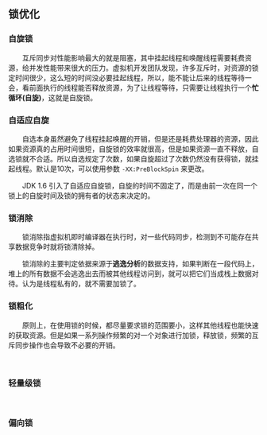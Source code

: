 ## 锁优化

### 自旋锁

&emsp;&emsp;互斥同步对性能影响最大的就是阻塞，其中挂起线程和唤醒线程需要耗费资源，给并发性能带来很大的压力。虚拟机开发团队发现，许多互斥时，对资源的锁定时间很少，这么短的时间没必要挂起线程，所以，能不能让后来的线程等待一会，看前面执行的线程能否释放资源，为了让线程等待，只需要让线程执行一个**忙循环(自旋)**，这就是自旋锁。

### 自适应自旋

&emsp;&emsp;自选本身虽然避免了线程挂起唤醒的开销，但是还是耗费处理器的资源，因此如果资源真的占用时间很短，自旋锁的效率就很高，但是如果资源一直不释放，自选锁就不合适。所以自选规定了次数，如果自旋超过了次数仍然没有获得锁，就挂起线程。默认是10次，可以使用参数 `-XX:PreBlockSpin` 来更改。  

&emsp;&emsp;JDK 1.6 引入了自适应自旋锁，自旋的时间不固定了，而是由前一次在同一个锁上的自旋时间及锁的拥有者的状态来决定的。



### 锁消除

&emsp;&emsp;锁消除指虚拟机即时编译器在执行时，对一些代码同步，检测到不可能存在共享数据竞争时就将锁清除掉。 

&emsp;&emsp;锁消除的主要判定依据来源于**逃逸分析**的数据支持，如果判断在一段代码上，堆上的所有数据不会逃逸出去而被其他线程访问到，就可以把它们当成栈上数据对待。认为是线程私有的，就不需要加锁了。

### 锁粗化

&emsp;&emsp;原则上，在使用锁的时候，都尽量要求锁的范围要小，这样其他线程也能快速的获取资源。但是如果一系列操作频繁的对一个对象进行加锁，释放锁，频繁的互斥同步操作也会导致不必要的开销。

&emsp;&emsp;

### 轻量级锁
&emsp;&emsp;


### 偏向锁